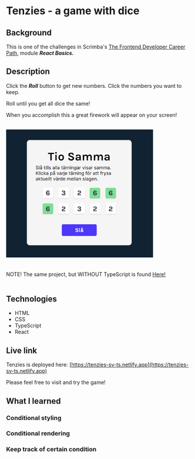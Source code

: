 # Tenzies - a game with dice

## Background
This is one of the challenges in Scrimba's <a href="https://v2.scrimba.com/the-frontend-developer-career-path-c0j">The Frontend Developer Career Path</a>, module <em><strong>React Basics.</strong></em> 

## Description
Click the ***Roll*** button to get new numbers. Click the numbers you want to keep.

Roll until you get all dice the same!

When you accomplish this a great firework will appear on your screen!

<br/>
<img src="./tenzies-sv-big.png" alt="Screenshot of Tenzies game." width="400px"/>

<br/>
<br/>
<br/>
NOTE! The same project, but WITHOUT TypeScript is found <a href="https://github.com/qserena/11-tenzies-sv/">Here!</a> 
<br/>
<br/>

## Technologies
- HTML
- CSS
- TypeScript
- React

## Live link
Tenzies is deployed here:
[https://tenzies-sv-ts.netlify.app](https://tenzies-sv-ts.netlify.app)

Please feel free to visit and try the game!

## What I learned
### Conditional styling

### Conditional rendering

### Keep track of certain condition
